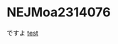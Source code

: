 # NEJMoa2314076
ですよ
<a class="btn-reserve" href="intent://reserve/?reqno=134314#Intent;scheme=denmoku;package=jp.co.dkkaraoke.denmokumini01;end"><span>test</span></a>

